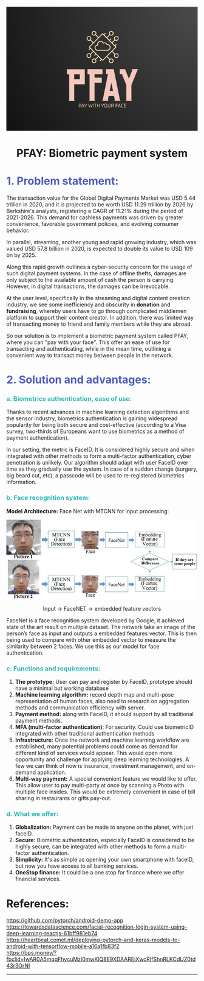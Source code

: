 <p align = "center"> <img src="images/logo.png"> </p>

# <p align="center"> **PFAY: Biometric payment system**

# <span style="color:#4F5CBE"> 1. Problem statement:

The transaction value for the Global Digital Payments Market was USD 5.44 trillion in 2020, and it is projected to be worth USD 11.29 trillion by 2026 by Berkshire&#39;s analysts, registering a CAGR of 11.21% during the period of 2021-2026. This demand for cashless payments was driven by greater convenience, favorable government policies, and evolving consumer behavior.

In parallel, streaming, another young and rapid growing industry, which was valued USD 57.8 billion in 2020, is expected to double its value to USD 109 bn by 2025.

Along this rapid growth outlines a cyber-security concern for the usage of such digital payment systems. In the case of offline thefts, damages are only subject to the available amount of cash the person is carrying. However, in digital transactions, the damages can be irrevocable.

At the user level, specifically in the streaming and digital content creation industry, we see some inefficiency and obscurity in **donation** and **fundraising**, whereby users have to go through complicated middlemen platform to support their content creator. In addition, there was limited way of transacting money to friend and family members while they are abroad.

So our solution is to implement a biometric payment system called PFAY, where you can "pay with your face". This offer an ease of use for transacting and authenticating, while in the mean time, outlining a convenient way to transact money between people in the network.

# <span style="color:#4F5CBE"> 2. Solution and advantages:

### <span style="color:#2AB7B4"> a. Biometrics authentication, ease of use:

Thanks to recent advances in machine learning detection algorithms and the sensor industry, biometrics authentication is gaining widespread popularity for being both secure and cost-effective (according to a Visa survey, two-thirds of Europeans want to use biometrics as a method of payment authentication).

In our setting, the metric is FaceID. It is considered highly secure and when integrated with other methods to form a multi-factor authentication, cyber penetration is unlikely. Our algorithm should adapt with user FaceID over time as they gradually use the system. In case of a sudden change (surgery, big beard cut, etc), a passcode will be used to re-registered biometrics information.


### <span style="color:#2AB7B4"> b. Face recognition system:

  **Model Architecture:** Face  Net with MTCNN for input processing:

  <p align="center"> <img src="images/facenet.png"> </p> 
  <p align="center"> Input &rarr; FaceNET &rarr; embedded feature vectors </p>
FaceNet is a face recognition system developed by Google, it achieved state of the art result on multiple dataset. The network take an image of the person’s face as input and outputs a embedded features vector. This is then being used to compare with other embedded vector to measure the similarity between 2 faces. We use this as our model for face authentication.

### <span style="color:#2AB7B4"> c. Functions and requirements:
  1. **The prototype:** User can pay and register by FaceID, prototype should have a minimal but working database
  2. **Machine learning algorithm:** record depth map and multi-pose representation of human faces, also need to research on aggregation methods and communication efficiency with server.
  3. **Payment method:** along with FaceID, it should support by all traditional payment methods.
  4. **MFA (multi-factor authentication)**: For security. Could use biometricID integrated with other traditional authentication methods
  5. **Infrastructure:** Once the network and machine learning workflow are established, many potential problems could come as demand for different kind of services would appear. This would open more opportunity and challenge for applying deep learning technologies. A few we can think of now is insurance, investment management, and on-demand application.
  6. **Multi-way payment:** A special convenient feature we would like to offer. This allow user to pay multi-party at once by scanning a Photo with multiple face insides. This would be extremely convenient in case of bill sharing in restaurants or gifts pay-out.
 
### <span style="color:#2AB7B4"> d. What we offer:

  1. **Globalization:** Payment can be made to anyone on the planet, with just faceID. 
  2. **Secure:** Biometric authentication, especially FaceID is considered to be highly secure, can be integrated with other methods to form a multi-factor authentication.
  3. **Simplicity:** It&#39;s as simple as opening your own smartphone with faceID, but now you have access to all banking services.
  4. **OneStop finance:** It could be a one stop for finance where we offer financial services. 


# References: <br>
  https://github.com/pytorch/android-demo-app <br>
  https://towardsdatascience.com/facial-recognition-login-system-using-deep-learning-reactjs-61bff981eb74 <br>
  https://heartbeat.comet.ml/deploying-pytorch-and-keras-models-to-android-with-tensorflow-mobile-a16a1fb83f2 <br>
  https://bps.money/?fbclid=IwAR0A5mqqFhycuMzl0mwKlQ8E9XDAAREiXwcRIfShnRLKCdUZ0td43r3OrNI <br>
****
